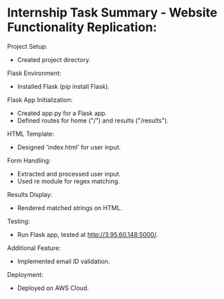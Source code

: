 
# Internship Task Summary - Website Functionality Replication:

Project Setup:
- Created project directory.

Flask Environment:
- Installed Flask (pip install Flask).

Flask App Initialization:
- Created app.py for a Flask app.
- Defined routes for home ("/") and results ("/results").

HTML Template:
- Designed 'index.html' for user input.

Form Handling:
- Extracted and processed user input.
- Used re module for regex matching.

Results Display:
- Rendered matched strings on HTML.

Testing:
- Run Flask app, tested at http://3.95.60.148:5000/.

Additional Feature:
- Implemented email ID validation.

Deployment:
- Deployed on AWS Cloud.
